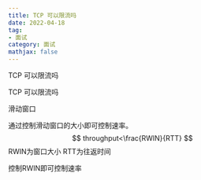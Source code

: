 ```yaml
---
title: TCP 可以限流吗
date: 2022-04-18
tag: 
- 面试
category: 面试
mathjax: false
---
```

TCP 可以限流吗
<!--more-->

TCP 可以限流吗

滑动窗口

通过控制滑动窗口的大小即可控制速率。
$$
throughput<\frac{RWIN}{RTT}
$$
RWIN为窗口大小 RTT为往返时间

控制RWIN即可控制速率